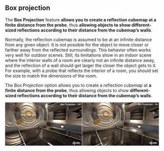 ## Box projection

The **Box Projection** feature **allows you to create a reflection cubemap at a finite distance from the probe**, thus **allowing objects to show different-sized reflections according to their distance from the cubemap’s walls**.

Normally, the reflection cubemap is assumed to be at an infinite distance from any given object.
It is not possible for the object to move closer or farther away from the reflected surroundings. This behavior often works very well for outdoor scenes. Still, its limitations show in an indoor scene where the interior walls of a room are clearly not an infinite distance away, and the reflection of a wall should get larger the closer the object gets to it. 
For example, with a probe that reflects the interior of a room, you should set the size to match the dimensions of the room.

The Box Projection option allows you to create a reflection cubemap at **a finite distance from the probe**, thus allowing objects to show **different-sized reflections according to their distance from the cubemap’s walls**.

![](../img/GraphicsSettings_BoxProjection.jpg)


